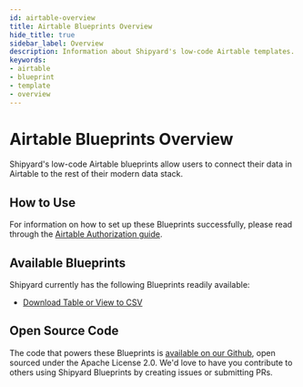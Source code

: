 ```yaml
---
id: airtable-overview
title: Airtable Blueprints Overview
hide_title: true
sidebar_label: Overview
description: Information about Shipyard's low-code Airtable templates.
keywords:
- airtable
- blueprint
- template
- overview
---
```


# Airtable Blueprints Overview

Shipyard's low-code Airtable blueprints allow users to connect their data in Airtable to the rest of their modern data stack.


## How to Use
For information on how to set up these Blueprints successfully, please read through the [Airtable Authorization guide](airtable-authorization.md).


## Available Blueprints
Shipyard currently has the following Blueprints readily available: 
- [Download Table or View to CSV](airtable-download-table-or-view-to-csv.md)

## Open Source Code
The code that powers these Blueprints is [available on our Github](https://www.shipyardapp.com/docs/blueprint-library/airtable/airtable-overview), open sourced under the Apache License 2.0. We'd love to have you contribute to others using Shipyard Blueprints by creating issues or submitting PRs.
